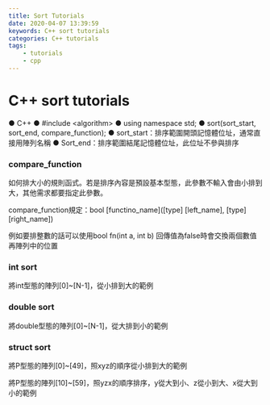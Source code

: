```yaml
---
title: Sort Tutorials
date: 2020-04-07 13:39:59
keywords: C++ sort tutorials
categories: C++ tutorials
tags:
    - tutorials
    - cpp
---
```

# C++ sort tutorials
● C++
● #include &lt;algorithm>
● using namespace std;
● sort(sort_start, sort_end, compare_function);
● sort_start：排序範圍開頭記憶體位址，通常直接用陣列名稱
● Sort_end：排序範圍結尾記憶體位址，此位址不參與排序
<!-- more -->
### compare_function
如何排大小的規則函式。若是排序內容是預設基本型態，此參數不輸入會由小排到大，其他需求都要指定此參數。

compare_function規定：bool [functino_name]([type] [left_name], [type] [right_name])

例如要排整數的話可以使用bool fn(int a, int b)
回傳值為false時會交換兩個數值再陣列中的位置

### int sort
將int型態的陣列[0]~[N-1]，從小排到大的範例
<script src="https://gist.github.com/Daviswww/4c8d1bde4175809c360af6d3d94ce31f.js"></script>

### double sort
將double型態的陣列[0]~[N-1]，從大排到小的範例
<script src="https://gist.github.com/Daviswww/f5d5d5ad8889dd901c0592c44cc85dd7.js"></script>

### struct sort
將P型態的陣列[0]~[49]，照xyz的順序從小排到大的範例
<script src="https://gist.github.com/Daviswww/7b7e077c9a039f41b133bcb5a3ae0d0e.js"></script>


將P型態的陣列[10]~[59]，照yzx的順序排序，y從大到小、z從小到大、x從大到小的範例
<script src="https://gist.github.com/Daviswww/be568787c971a111256929843cb0b5ff.js"></script>